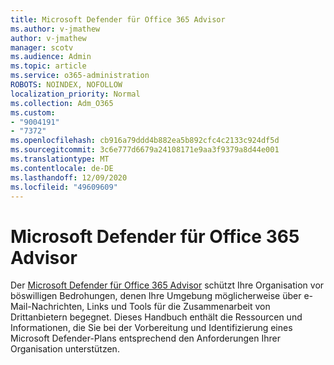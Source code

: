```yaml
---
title: Microsoft Defender für Office 365 Advisor
ms.author: v-jmathew
author: v-jmathew
manager: scotv
ms.audience: Admin
ms.topic: article
ms.service: o365-administration
ROBOTS: NOINDEX, NOFOLLOW
localization_priority: Normal
ms.collection: Adm_O365
ms.custom:
- "9004191"
- "7372"
ms.openlocfilehash: cb916a79ddd4b882ea5b892cfc4c2133c924df5d
ms.sourcegitcommit: 3c6e777d6679a24108171e9aa3f9379a8d44e001
ms.translationtype: MT
ms.contentlocale: de-DE
ms.lasthandoff: 12/09/2020
ms.locfileid: "49609609"
---
```

# <a name="microsoft-defender-for-office-365-advisor"></a>Microsoft Defender für Office 365 Advisor

Der [Microsoft Defender für Office 365 Advisor](https://go.microsoft.com/fwlink/?linkid=2146614) schützt Ihre Organisation vor böswilligen Bedrohungen, denen Ihre Umgebung möglicherweise über e-Mail-Nachrichten, Links und Tools für die Zusammenarbeit von Drittanbietern begegnet. Dieses Handbuch enthält die Ressourcen und Informationen, die Sie bei der Vorbereitung und Identifizierung eines Microsoft Defender-Plans entsprechend den Anforderungen Ihrer Organisation unterstützen.
